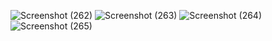 ![Screenshot (262)](https://github.com/user-attachments/assets/511b1322-d15e-44b2-adbc-437a73b7f992)
![Screenshot (263)](https://github.com/user-attachments/assets/bace3819-60e3-4f7e-b0e0-3b2ff44527fa)
![Screenshot (264)](https://github.com/user-attachments/assets/5b31a4e8-a621-4a48-87ad-94d92adcca33)
![Screenshot (265)](https://github.com/user-attachments/assets/fd0ba49f-f304-498f-a6a5-e770fd5c892c)
